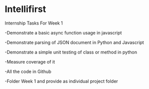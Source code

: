 # Intellifirst
Internship Tasks For Week 1

-Demonstrate a basic async function usage in javascript 

-Demonstrate parsing of JSON document in Python and Javascript 

-Demonstrate a simple unit testing of class or method in python 

-Measure coverage of it

-All the code in Github

-Folder Week 1 and provide as individual project folder 
